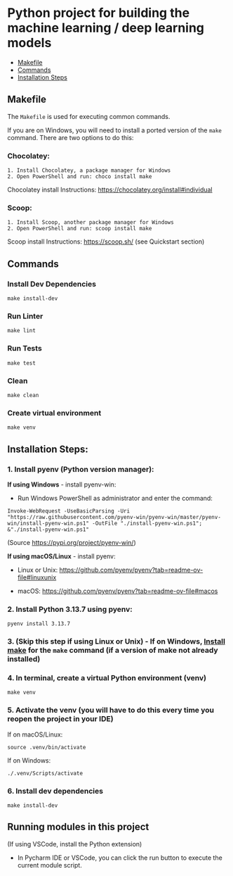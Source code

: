 # Python project for building the machine learning / deep learning models

- [Makefile](#makefile)
- [Commands](#commands)
- [Installation Steps](#installation-steps)

## Makefile

The `Makefile` is used for executing common commands.

If you are on Windows, you will need to install a ported version of the `make` command. There are two options to do this:

### Chocolatey:

    1. Install Chocolatey, a package manager for Windows 
    2. Open PowerShell and run: choco install make
Chocolatey install Instructions: https://chocolatey.org/install#individual

### Scoop:

    1. Install Scoop, another package manager for Windows
    2. Open PowerShell and run: scoop install make
Scoop install Instructions: https://scoop.sh/ (see Quickstart section)

## Commands

### Install Dev Dependencies
  ```
  make install-dev
  ```

### Run Linter
  ```
  make lint
  ```
  
### Run Tests
  ```
  make test
  ```
  
### Clean
  ```
  make clean
  ```

### Create virtual environment
  ```
  make venv
  ```

## Installation Steps:

  ### 1. Install pyenv (Python version manager):
  
  __If using Windows__ - install pyenv-win:
  
  - Run Windows PowerShell as administrator and enter the command:
  ```
  Invoke-WebRequest -UseBasicParsing -Uri "https://raw.githubusercontent.com/pyenv-win/pyenv-win/master/pyenv-win/install-pyenv-win.ps1" -OutFile "./install-pyenv-win.ps1"; &"./install-pyenv-win.ps1"
  ```

  (Source https://pypi.org/project/pyenv-win/)

  __If using macOS/Linux__ - install pyenv:
  
  - Linux or Unix: https://github.com/pyenv/pyenv?tab=readme-ov-file#linuxunix
  
  - macOS: https://github.com/pyenv/pyenv?tab=readme-ov-file#macos

  ### 2. Install Python 3.13.7 using pyenv:

  ```
  pyenv install 3.13.7
  ```

  ### 3. (Skip this step if using Linux or Unix) - If on Windows, [Install make](#makefile) for the `make` command (if a version of make not already installed)

  ### 4. In terminal, create a virtual Python environment (venv)

  ```
  make venv
  ```

  ### 5. Activate the venv (you will have to do this every time you reopen the project in your IDE)
      
  If on macOS/Linux:

  ```
  source .venv/bin/activate
  ```

  If on Windows:

  ```
  ./.venv/Scripts/activate
  ```
      
  ### 6. Install dev dependencies
  ```
  make install-dev
  ```
## Running modules in this project
  (If using VSCode, install the Python extension)
  - In Pycharm IDE or VSCode, you can click the run button to execute the current module script.
